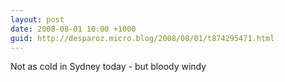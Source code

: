 ```yaml
---
layout: post
date: 2008-08-01 10:00 +1000
guid: http://desparoz.micro.blog/2008/08/01/t874295471.html
---
```

Not as cold in Sydney today - but bloody windy
